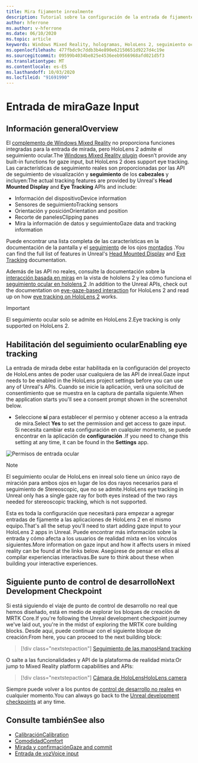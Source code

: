 ```yaml
---
title: Mira fijamente inrealmente
description: Tutorial sobre la configuración de la entrada de fijamente para HoloLens y el motor no real
author: hferrone
ms.author: v-hferrone
ms.date: 06/10/2020
ms.topic: article
keywords: Windows Mixed Reality, hologramas, HoloLens 2, seguimiento ocular, entrada de mirada, pantalla montada por cabeza, motor no real
ms.openlocfilehash: 477fbdc9c7ddb3b4e890e62150651d9227d4c19e
ms.sourcegitcommit: 09599b4034be825e4536eeb9566968afd021d5f3
ms.translationtype: MT
ms.contentlocale: es-ES
ms.lasthandoff: 10/03/2020
ms.locfileid: "91691990"
---
```

# <a name="gaze-input"></a><span data-ttu-id="25321-104">Entrada de mira</span><span class="sxs-lookup"><span data-stu-id="25321-104">Gaze Input</span></span>

## <a name="overview"></a><span data-ttu-id="25321-105">Información general</span><span class="sxs-lookup"><span data-stu-id="25321-105">Overview</span></span>

<span data-ttu-id="25321-106">El [complemento de Windows Mixed Reality](https://docs.unrealengine.com/Platforms/VR/WMR/index.html) no proporciona funciones integradas para la entrada de mirada, pero HoloLens 2 admite el seguimiento ocular.</span><span class="sxs-lookup"><span data-stu-id="25321-106">The [Windows Mixed Reality plugin](https://docs.unrealengine.com/Platforms/VR/WMR/index.html) doesn’t provide any built-in functions for gaze input, but HoloLens 2 does support eye tracking.</span></span> <span data-ttu-id="25321-107">Las características de seguimiento reales son proporcionadas por las API de seguimiento de visualización y **seguimiento** de los **cabezales** y incluyen:</span><span class="sxs-lookup"><span data-stu-id="25321-107">The actual tracking features are provided by Unreal's **Head Mounted Display** and **Eye Tracking** APIs and include:</span></span>

- <span data-ttu-id="25321-108">Información del dispositivo</span><span class="sxs-lookup"><span data-stu-id="25321-108">Device information</span></span>
- <span data-ttu-id="25321-109">Sensores de seguimiento</span><span class="sxs-lookup"><span data-stu-id="25321-109">Tracking sensors</span></span>
- <span data-ttu-id="25321-110">Orientación y posición</span><span class="sxs-lookup"><span data-stu-id="25321-110">Orientation and position</span></span>
- <span data-ttu-id="25321-111">Recorte de paneles</span><span class="sxs-lookup"><span data-stu-id="25321-111">Clipping panes</span></span>
- <span data-ttu-id="25321-112">Mira la información de datos y seguimiento</span><span class="sxs-lookup"><span data-stu-id="25321-112">Gaze data and tracking information</span></span>

<span data-ttu-id="25321-113">Puede encontrar una lista completa de las características en la documentación de la pantalla y el [seguimiento](https://docs.unrealengine.com/BlueprintAPI/EyeTracking/index.html) de los ojos [montados](https://docs.unrealengine.com/BlueprintAPI/Input/HeadMountedDisplay/index.html) .</span><span class="sxs-lookup"><span data-stu-id="25321-113">You can find the full list of features in Unreal's [Head Mounted Display](https://docs.unrealengine.com/BlueprintAPI/Input/HeadMountedDisplay/index.html) and [Eye Tracking](https://docs.unrealengine.com/BlueprintAPI/EyeTracking/index.html) documentation.</span></span>

<span data-ttu-id="25321-114">Además de las API no reales, consulte la documentación sobre la [interacción basada en miras](../../design/eye-gaze-interaction.md) en la vista de hololens 2 y lea cómo funciona el [seguimiento ocular en hololens 2](https://docs.microsoft.com/windows/mixed-reality/eye-tracking) .</span><span class="sxs-lookup"><span data-stu-id="25321-114">In addition to the Unreal APIs, check out the documentation on [eye-gaze-based interaction](../../design/eye-gaze-interaction.md) for HoloLens 2 and read up on how [eye tracking on HoloLens 2](https://docs.microsoft.com/windows/mixed-reality/eye-tracking) works.</span></span>

> [!IMPORTANT]
> <span data-ttu-id="25321-115">El seguimiento ocular solo se admite en HoloLens 2.</span><span class="sxs-lookup"><span data-stu-id="25321-115">Eye tracking is only supported on HoloLens 2.</span></span>

## <a name="enabling-eye-tracking"></a><span data-ttu-id="25321-116">Habilitación del seguimiento ocular</span><span class="sxs-lookup"><span data-stu-id="25321-116">Enabling eye tracking</span></span>
<span data-ttu-id="25321-117">La entrada de mirada debe estar habilitada en la configuración del proyecto de HoloLens antes de poder usar cualquiera de las API de inreal.</span><span class="sxs-lookup"><span data-stu-id="25321-117">Gaze input needs to be enabled in the HoloLens project settings before you can use any of Unreal's APIs.</span></span> <span data-ttu-id="25321-118">Cuando se inicie la aplicación, verá una solicitud de consentimiento que se muestra en la captura de pantalla siguiente.</span><span class="sxs-lookup"><span data-stu-id="25321-118">When the application starts you'll see a consent prompt shown in the screenshot below.</span></span>

- <span data-ttu-id="25321-119">Seleccione **sí** para establecer el permiso y obtener acceso a la entrada de mira.</span><span class="sxs-lookup"><span data-stu-id="25321-119">Select **Yes** to set the permission and get access to gaze input.</span></span> <span data-ttu-id="25321-120">Si necesita cambiar esta configuración en cualquier momento, se puede encontrar en la aplicación de **configuración** .</span><span class="sxs-lookup"><span data-stu-id="25321-120">If you need to change this setting at any time, it can be found in the **Settings** app.</span></span>

![Permisos de entrada ocular](images/unreal/eye-input-permissions.png)

> [!NOTE] 
> <span data-ttu-id="25321-122">El seguimiento ocular de HoloLens en inreal solo tiene un único rayo de miración para ambos ojos en lugar de los dos rayos necesarios para el seguimiento de Stereoscopic, que no se admite.</span><span class="sxs-lookup"><span data-stu-id="25321-122">HoloLens eye tracking in Unreal only has a single gaze ray for both eyes instead of the two rays needed for stereoscopic tracking, which is not supported.</span></span>

<span data-ttu-id="25321-123">Esta es toda la configuración que necesitará para empezar a agregar entradas de fijamente a las aplicaciones de HoloLens 2 en el mismo equipo.</span><span class="sxs-lookup"><span data-stu-id="25321-123">That's all the setup you'll need to start adding gaze input to your HoloLens 2 apps in Unreal.</span></span> <span data-ttu-id="25321-124">Puede encontrar más información sobre la entrada y cómo afecta a los usuarios de realidad mixta en los vínculos siguientes.</span><span class="sxs-lookup"><span data-stu-id="25321-124">More information on gaze input and how it affects users in mixed reality can be found at the links below.</span></span> <span data-ttu-id="25321-125">Asegúrese de pensar en ellos al compilar experiencias interactivas.</span><span class="sxs-lookup"><span data-stu-id="25321-125">Be sure to think about these when building your interactive experiences.</span></span>

## <a name="next-development-checkpoint"></a><span data-ttu-id="25321-126">Siguiente punto de control de desarrollo</span><span class="sxs-lookup"><span data-stu-id="25321-126">Next Development Checkpoint</span></span>

<span data-ttu-id="25321-127">Si está siguiendo el viaje de punto de control de desarrollo no real que hemos diseñado, está en medio de explorar los bloques de creación de MRTK Core.</span><span class="sxs-lookup"><span data-stu-id="25321-127">If you're following the Unreal development checkpoint journey we've laid out, you're in the midst of exploring the MRTK core building blocks.</span></span> <span data-ttu-id="25321-128">Desde aquí, puede continuar con el siguiente bloque de creación:</span><span class="sxs-lookup"><span data-stu-id="25321-128">From here, you can proceed to the next building block:</span></span> 

> [!div class="nextstepaction"]
> [<span data-ttu-id="25321-129">Seguimiento de las manos</span><span class="sxs-lookup"><span data-stu-id="25321-129">Hand tracking</span></span>](unreal-hand-tracking.md)

<span data-ttu-id="25321-130">O salte a las funcionalidades y API de la plataforma de realidad mixta:</span><span class="sxs-lookup"><span data-stu-id="25321-130">Or jump to Mixed Reality platform capabilities and APIs:</span></span>

> [!div class="nextstepaction"]
> [<span data-ttu-id="25321-131">Cámara de HoloLens</span><span class="sxs-lookup"><span data-stu-id="25321-131">HoloLens camera</span></span>](unreal-hololens-camera.md)

<span data-ttu-id="25321-132">Siempre puede volver a los puntos de [control de desarrollo no reales](unreal-development-overview.md#2-core-building-blocks) en cualquier momento.</span><span class="sxs-lookup"><span data-stu-id="25321-132">You can always go back to the [Unreal development checkpoints](unreal-development-overview.md#2-core-building-blocks) at any time.</span></span>

## <a name="see-also"></a><span data-ttu-id="25321-133">Consulte también</span><span class="sxs-lookup"><span data-stu-id="25321-133">See also</span></span>
* [<span data-ttu-id="25321-134">Calibración</span><span class="sxs-lookup"><span data-stu-id="25321-134">Calibration</span></span>](../../calibration.md)
* [<span data-ttu-id="25321-135">Comodidad</span><span class="sxs-lookup"><span data-stu-id="25321-135">Comfort</span></span>](../../design/comfort.md)
* [<span data-ttu-id="25321-136">Mirada y confirmación</span><span class="sxs-lookup"><span data-stu-id="25321-136">Gaze and commit</span></span>](../../design/gaze-and-commit.md)
* [<span data-ttu-id="25321-137">Entrada de voz</span><span class="sxs-lookup"><span data-stu-id="25321-137">Voice input</span></span>](../../out-of-scope/voice-design.md)
